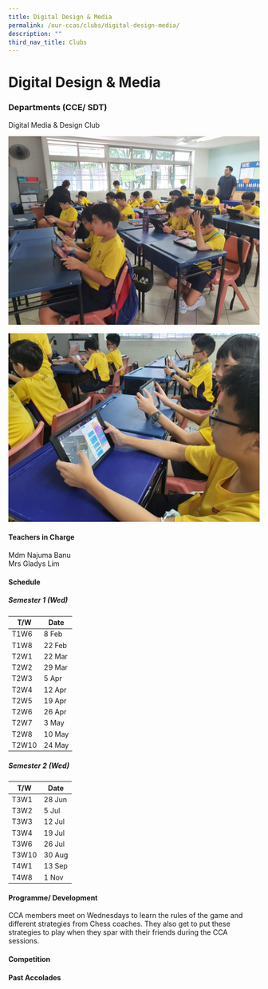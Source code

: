```yaml
---
title: Digital Design & Media
permalink: /our-ccas/clubs/digital-design-media/
description: ""
third_nav_title: Clubs
---
```

# **Digital Design &amp; Media**

### **Departments (CCE/ SDT)**
Digital Media &amp; Design Club

![](/images/digital%20media%20&amp;%20design%20club%20pic%201.jpeg)

![](/images/digital%20media%20&amp;%20design%20club%20pic%202.jpeg)

#### **Teachers in Charge**

Mdm Najuma Banu <br> Mrs Gladys Lim

#### **Schedule**

##### Semester 1 (Wed)

| T/W | Date | 
| -------- | -------- | 
| T1W6     | 8 Feb  
| T1W8     | 22 Feb
| T2W1     | 22 Mar
| T2W2     | 29 Mar
| T2W3     | 5 Apr
| T2W4     | 12 Apr
| T2W5     | 19 Apr
| T2W6     | 26 Apr
| T2W7     | 3 May
| T2W8     | 10 May
| T2W10     | 24 May

##### Semester 2 (Wed)

| T/W | Date | 
| -------- | -------- | 
| T3W1     | 28 Jun 
| T3W2     | 5 Jul
| T3W3     | 12 Jul
| T3W4     | 19 Jul
| T3W6     | 26 Jul
| T3W10    | 30 Aug
| T4W1     | 13 Sep
| T4W8     | 1 Nov




#### **Programme/ Development**

CCA members meet on Wednesdays to learn the rules of the game and different strategies from Chess coaches. They also get to put these strategies to play when they spar with their friends during the CCA sessions.

#### **Competition**

#### **Past Accolades**